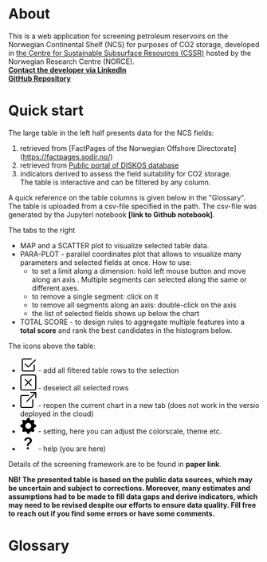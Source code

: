 # About
This is a web application for screening petroleum reservoirs on the Norwegian Continental Shelf (NCS) for purposes of CO2 storage, developed in [the Centre for Sustainable Subsurface Resources (CSSR)](https://cssr.no/) hosted by the Norwegian Research Centre (NORCE).  
[**Contact the developer via LinkedIn**](https://www.linkedin.com/in/alexey-khrulenko-8021a64a/)  
[**GitHub Repository**](https://github.com/cssr-tools/SubCSeT)  

# Quick start
The large table in the left half presents data for the NCS fields:  
1. retrieved from [FactPages of the Norwegian Offshore Directorate] (https://factpages.sodir.no/)  
2. retrieved from [Public portal of DISKOS database](https://www.diskos.com/)  
3. indicators derived to assess the field suitability for CO2 storage.  
The table is interactive and can be filtered by any column.  

A quick reference on the table columns is given below in the "Glossary".
The table is uploaded from a csv-file specified in the path. 
The csv-file was generated by the Jupyterl notebook **[link to Github notebook]**.

The tabs to the right  
+ MAP and a SCATTER plot to visualize selected table data.  
+ PARA-PLOT - parallel coordinates plot that allows to visualize many parameters and selected fields at once. How to use: 
    *  to set a limit along a dimension: hold left mouse button and move along an axis . Multiple segments can selected along the same or different axes.  
    * to remove a single segment: click on it
    * to remove all segments along an axis: double-click on the axis  
    * the list of selected fields shows up below the chart  
+ TOTAL SCORE - to design rules to aggregate multiple features into a **total score** and rank the best candidates in the histogram below.

The icons above the table:
* ![](/assets/check2-square.svg) - add all filtered table rows to the selection
* ![](/assets/x-square.svg) - deselect all selected rows
* ![](/assets/box-arrow-up-right.svg) - reopen the current chart in a new tab (does not work in the versio deployed in the cloud)
* ![](/assets/gear-fill.svg) - setting, here you can adjust the colorscale, theme etc.
* ![](/assets/question-lg.svg) - help (you are here)

Details of the screening framework are to be found in **paper link**.

**NB! The presented table is based on the public data sources, which may be uncertain and subject to corrections. 
Moreover, many estimates and assumptions had to be made to fill data gaps and derive indicators, which may need to be revised despite our efforts to ensure data quality. 
Fill free to reach out if you find some errors or have some comments.**  

# Glossary
